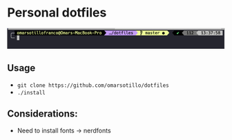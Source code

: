 # Personal dotfiles
![Photo](./docs/example.png)

## Usage
- `git clone https://github.com/omarsotillo/dotfiles`
- `./install`

## Considerations:
- Need to install fonts -> nerdfonts
